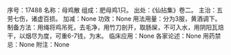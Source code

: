 序号：17488
名称：母鸡散
组成：肥母鸡1只。
出处：《仙拈集》卷二。
主治：五劳七伤，诸虚百损。
加减：None
功效：None
用法用量：分为3服，黄酒调下。
制备方法：用绳将鸡吊死，去毛净，用竹刀剖开，取肠屎，不可入水，用阴阳瓦焙干，以烟尽为度，可重6-7钱，为末。
临床应用：None
各家论述：None
用药禁忌：None
附注：None

